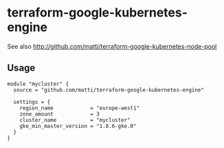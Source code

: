 # terraform-google-kubernetes-engine

See also http://github.com/matti/terraform-google-kubernetes-node-pool

## Usage

```
module "mycluster" {
  source = "github.com/matti/terraform-google-kubernetes-engine"

  settings = {
    region_name            = "europe-west1"
    zone_amount            = 3
    cluster_name           = "mycluster"
    gke_min_master_version = "1.8.6-gke.0"
  }
}
```